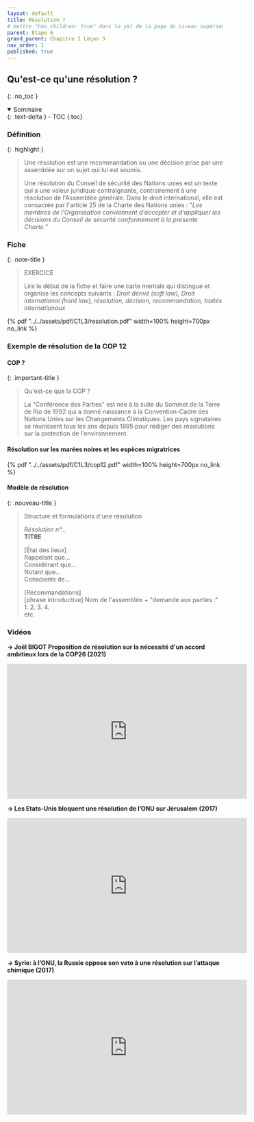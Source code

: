 ```yaml
---
layout: default
title: Résolution ?
# mettre "has_children: true" dans le yml de la page du niveau supérieur
parent: Étape 6
grand_parent: Chapitre 1 Leçon 3
nav_order: 1
published: true
---
```

## Qu'est-ce qu'une résolution ?
{: .no_toc }

<details open markdown="block">
  <summary>
    Sommaire
  </summary>
  {: .text-delta }
- TOC
{:toc}
</details>

### Définition

{: .highlight }
> Une résolution est une recommandation ou une décision prise par une assemblée sur un sujet qui lui est soumis. 
>
> Une résolution du Conseil de sécurité des Nations unies est un texte qui a une valeur juridique contraignante, contrairement à une résolution de l'Assemblée générale. Dans le droit international, elle est consacrée par l'article 25 de la Charte des Nations unies : "*Les membres de l'Organisation conviennent d'accepter et d'appliquer les décisions du Conseil de sécurité conformément à la présente Charte.*"

### Fiche

{: .note-title }
> EXERCICE
>
> Lire le début de la fiche et faire une carte mentale qui distingue et organise les concepts suivants : *Droit dérivé (soft law), Droit international (hard law), résolution, décision, recommandation, traités internationaux*

{% pdf "../../assets/pdf/C1L3/resolution.pdf" width=100% height=700px no_link %}

### Exemple de résolution de la COP 12 

#### COP ?

{: .important-title }
> Qu'est-ce que la COP ?
> 
> La "Conférence des Parties" est née à la suite du Sommet de la Terre de Rio de 1992 qui a donné naissance à la Convention-Cadre des Nations Unies sur les Changements Climatiques. Les pays signataires se réunissent tous les ans depuis 1995 pour rédiger des résolutions sur la protection de l'environnement.

#### Résolution sur les marées noires et les espèces migratrices  

{% pdf "../../assets/pdf/C1L3/cop12.pdf" width=100% height=700px no_link %}

#### Modèle de résolution

{: .nouveau-title }
> Structure et formulations d'une résolution  
>   
> *Résolution n°...*  
> **TITRE**  
>
> [État des lieux]  
> Rappelant que...  
> Considérant que...  
> Notant que...  
> Conscients de...  
>
> [Recommandations]  
> [phrase introductive]  Nom de l'assemblée + "demande aux parties :"  
> 1.
> 2.
> 3.
> 4.  
> etc.

### Vidéos

**→ Joël BIGOT Proposition de résolution sur la nécessité d'un accord ambitieux lors de la COP26 (2021)**  

<iframe width="560" height="315" src="https://www.youtube.com/embed/Y-nts6bEPkg?si=qzW2bAJYx60V6Vox" title="YouTube video player" frameborder="0" allow="accelerometer; autoplay; clipboard-write; encrypted-media; gyroscope; picture-in-picture; web-share" referrerpolicy="strict-origin-when-cross-origin" allowfullscreen></iframe>

**→ Les Etats-Unis bloquent une résolution de l’ONU sur Jérusalem (2017)**  

<iframe width="560" height="315" src="https://www.youtube.com/embed/UTUdoL-qUKY?si=IHfW5ciPve0P1vG2" title="YouTube video player" frameborder="0" allow="accelerometer; autoplay; clipboard-write; encrypted-media; gyroscope; picture-in-picture; web-share" referrerpolicy="strict-origin-when-cross-origin" allowfullscreen></iframe>

**→ Syrie: à l’ONU, la Russie oppose son veto à une résolution sur l’attaque chimique (2017)**

<iframe width="560" height="315" src="https://www.youtube.com/embed/RQ8oAetQdGA?si=3hdatEzFE9i_GgvP" title="YouTube video player" frameborder="0" allow="accelerometer; autoplay; clipboard-write; encrypted-media; gyroscope; picture-in-picture; web-share" referrerpolicy="strict-origin-when-cross-origin" allowfullscreen></iframe>
